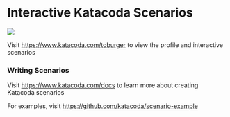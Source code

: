 # Interactive Katacoda Scenarios

[![](http://shields.katacoda.com/katacoda/toburger/count.svg)](https://www.katacoda.com/toburger "Get your profile on Katacoda.com")

Visit https://www.katacoda.com/toburger to view the profile and interactive scenarios

### Writing Scenarios
Visit https://www.katacoda.com/docs to learn more about creating Katacoda scenarios

For examples, visit https://github.com/katacoda/scenario-example

